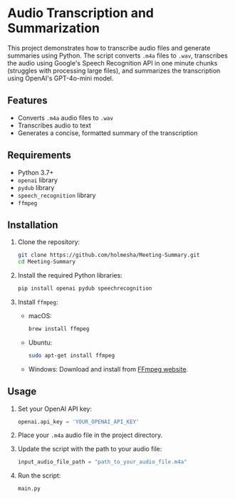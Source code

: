 # Audio Transcription and Summarization

This project demonstrates how to transcribe audio files and generate summaries using Python. The script converts `.m4a` files to `.wav`, transcribes the audio using Google's Speech Recognition API in one minute chunks (struggles with processing large files), and summarizes the transcription using OpenAI's GPT-4o-mini model.

## Features

- Converts `.m4a` audio files to `.wav`
- Transcribes audio to text
- Generates a concise, formatted summary of the transcription

## Requirements

- Python 3.7+
- `openai` library
- `pydub` library
- `speech_recognition` library
- `ffmpeg`

## Installation

1. Clone the repository:
    ```bash
    git clone https://github.com/holmesha/Meeting-Summary.git
    cd Meeting-Summary
    ```

2. Install the required Python libraries:
    ```bash
    pip install openai pydub speechrecognition
    ```

3. Install `ffmpeg`:
    - macOS:
        ```bash
        brew install ffmpeg
        ```
    - Ubuntu:
        ```bash
        sudo apt-get install ffmpeg
        ```
    - Windows:
        Download and install from [FFmpeg website](https://ffmpeg.org/download.html).

## Usage

1. Set your OpenAI API key:
    ```python
    openai.api_key = 'YOUR_OPENAI_API_KEY'
    ```

2. Place your `.m4a` audio file in the project directory.

3. Update the script with the path to your audio file:
    ```python
    input_audio_file_path = "path_to_your_audio_file.m4a"
    ```

4. Run the script:
    ```bash
    main.py
    ```
